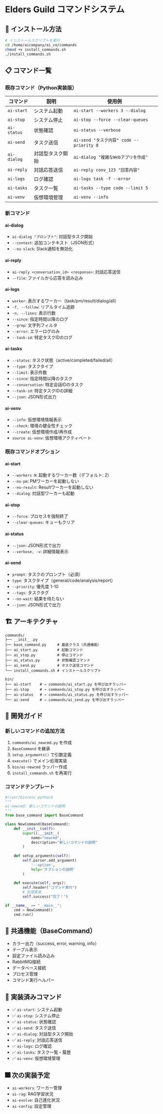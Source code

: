 # Elders Guild コマンドシステム

## 🚀 インストール方法

```bash
# インストールスクリプトを実行
cd /home/aicompany/ai_co/commands
chmod +x install_commands.sh
./install_commands.sh
```

## 📋 コマンド一覧

### 既存コマンド（Python実装版）

| コマンド | 説明 | 使用例 |
|---------|------|--------|
| `ai-start` | システム起動 | `ai-start --workers 3 --dialog` |
| `ai-stop` | システム停止 | `ai-stop --force --clear-queues` |
| `ai-status` | 状態確認 | `ai-status --verbose` |
| `ai-send` | タスク送信 | `ai-send "タスク内容" code --priority 8` |
| `ai-dialog` | 対話型タスク開始 | `ai-dialog "複雑なWebアプリを作成"` |
| `ai-reply` | 対話応答送信 | `ai-reply conv_123 "回答内容"` |
| `ai-logs` | ログ確認 | `ai-logs task -f --error` |
| `ai-tasks` | タスク一覧 | `ai-tasks --type code --limit 5` |
| `ai-venv` | 仮想環境管理 | `ai-venv --info` |

### 新コマンド

#### ai-dialog
- `ai-dialog "プロンプト"`: 対話型タスク開始
- `--context`: 追加コンテキスト（JSON形式）
- `--no-slack`: Slack通知を無効化

#### ai-reply  
- `ai-reply <conversation_id> <response>`: 対話応答送信
- `--file`: ファイルから応答を読み込み

#### ai-logs
- `worker`: 表示するワーカー（task/pm/result/dialog/all）
- `-f, --follow`: リアルタイム追跡
- `-n, --lines`: 表示行数
- `--since`: 指定時間以降のログ
- `--grep`: 文字列フィルタ
- `--error`: エラーログのみ
- `--task-id`: 特定タスクIDのログ

#### ai-tasks
- `--status`: タスク状態（active/completed/failed/all）
- `--type`: タスクタイプ
- `--limit`: 表示件数
- `--since`: 指定時間以降のタスク
- `--conversation`: 特定会話IDのタスク
- `--task-id`: 特定タスクIDの詳細
- `--json`: JSON形式出力

#### ai-venv
- `--info`: 仮想環境情報表示
- `--check`: 環境の健全性チェック
- `--create`: 仮想環境作成/再作成
- `source ai-venv`: 仮想環境アクティベート

### 既存コマンドオプション

#### ai-start
- `--workers N`: 起動するワーカー数（デフォルト: 2）
- `--no-pm`: PMワーカーを起動しない
- `--no-result`: Resultワーカーを起動しない
- `--dialog`: 対話型ワーカーも起動

#### ai-stop
- `--force`: プロセスを強制終了
- `--clear-queues`: キューもクリア

#### ai-status
- `--json`: JSON形式で出力
- `--verbose, -v`: 詳細情報表示

#### ai-send
- `prompt`: タスクのプロンプト（必須）
- `type`: タスクタイプ（general/code/analysis/report）
- `--priority`: 優先度 1-10
- `--tags`: タスクタグ
- `--no-wait`: 結果を待たない
- `--json`: JSON形式で出力

## 🏗️ アーキテクチャ

```
commands/
├── __init__.py
├── base_command.py     # 基底クラス（共通機能）
├── ai_start.py         # 起動コマンド
├── ai_stop.py          # 停止コマンド
├── ai_status.py        # 状態確認コマンド
├── ai_send.py          # タスク送信コマンド
└── install_commands.sh # インストールスクリプト

bin/
├── ai-start    # → commands/ai_start.py を呼び出すラッパー
├── ai-stop     # → commands/ai_stop.py を呼び出すラッパー
├── ai-status   # → commands/ai_status.py を呼び出すラッパー
└── ai-send     # → commands/ai_send.py を呼び出すラッパー
```

## 🔧 開発ガイド

### 新しいコマンドの追加方法

1. `commands/ai_newcmd.py` を作成
2. `BaseCommand` を継承
3. `setup_arguments()` で引数定義
4. `execute()` でメイン処理実装
5. `bin/ai-newcmd` ラッパー作成
6. `install_commands.sh` を再実行

### コマンドテンプレート

```python
#!/usr/bin/env python3
"""
ai-newcmd: 新しいコマンドの説明
"""
from base_command import BaseCommand

class NewCommand(BaseCommand):
    def __init__(self):
        super().__init__(
            name="newcmd",
            description="新しいコマンドの説明"
        )
        
    def setup_arguments(self):
        self.parser.add_argument(
            '--option',
            help='オプションの説明'
        )
        
    def execute(self, args):
        self.header("コマンド実行")
        # 処理実装
        self.success("完了！")

if __name__ == "__main__":
    cmd = NewCommand()
    cmd.run()
```

## 🎨 共通機能（BaseCommand）

- カラー出力（success, error, warning, info）
- テーブル表示
- 設定ファイル読み込み
- RabbitMQ接続
- データベース接続
- プロセス管理
- コマンド実行ヘルパー

## 📝 実装済みコマンド

- ✅ `ai-start`: システム起動
- ✅ `ai-stop`: システム停止
- ✅ `ai-status`: 状態確認
- ✅ `ai-send`: タスク送信
- ✅ `ai-dialog`: 対話型タスク開始
- ✅ `ai-reply`: 対話応答送信
- ✅ `ai-logs`: ログ確認
- ✅ `ai-tasks`: タスク一覧・履歴
- ✅ `ai-venv`: 仮想環境管理

## 🎆 次の実装予定

- `ai-workers`: ワーカー管理
- `ai-rag`: RAG学習状況
- `ai-evolve`: 自己進化状況
- `ai-config`: 設定管理
